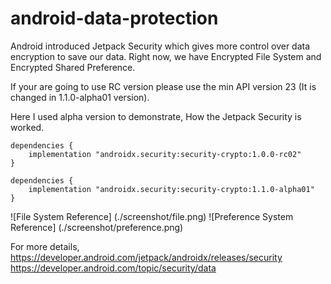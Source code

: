 # android-data-protection
Android introduced Jetpack Security which gives more control over data encryption to save our data. Right now, we have Encrypted File System and Encrypted Shared Preference.

If your are going to use RC version please use the min API version 23 (It is changed in 1.1.0-alpha01 version).

Here I used alpha version to demonstrate, How the Jetpack Security is worked.

```
dependencies {
    implementation "androidx.security:security-crypto:1.0.0-rc02"
}
```

```
dependencies {
    implementation "androidx.security:security-crypto:1.1.0-alpha01"
}
```

![File System Reference] (./screenshot/file.png) ![Preference System Reference] (./screenshot/preference.png)

For more details,
</br>https://developer.android.com/jetpack/androidx/releases/security
</br>https://developer.android.com/topic/security/data
